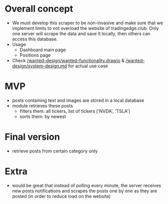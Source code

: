 # Overall concept

- We must develop this scraper to be non-invasive and make sure that we implement limits to not overload the website of tradingedge.club. Only one server will scrape the data and save it locally, then others can access this database.
- Usage
  - Dashboard main page
  - Positions page
- Check [/wanted-design/wanted-functionality.drawio](/wanted-design/wanted-functionality.drawio) & [/wanted-design/system-design.md](/wanted-design/system-design.md) for actual use case

# MVP

- posts containing text and images are stored in a local database
- module retrieves these posts
  - filters them: all tickers, list of tickers ['NVDA', 'TSLA']
  - sorts them: by newest

# Final version
- retrieve posts from certain category only

# Extra

- would be great that instead of polling every minute, the server receives new posts notifications and scrapes the posts one by one as they are posted (in order to reduce load on the website)
